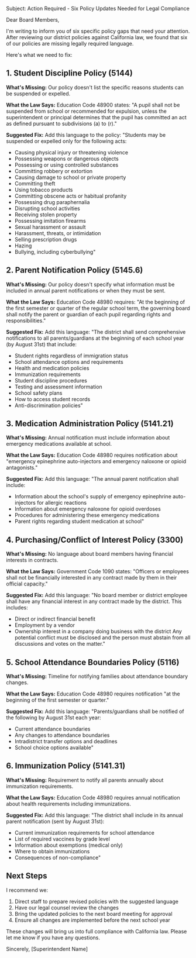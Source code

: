 Subject: Action Required - Six Policy Updates Needed for Legal Compliance

Dear Board Members,

I'm writing to inform you of six specific policy gaps that need your attention. After reviewing our district policies against California law, we found that six of our policies are missing legally required language. 

Here's what we need to fix:

## 1. Student Discipline Policy (5144)

**What's Missing:** Our policy doesn't list the specific reasons students can be suspended or expelled.

**What the Law Says:** Education Code 48900 states: "A pupil shall not be suspended from school or recommended for expulsion, unless the superintendent or principal determines that the pupil has committed an act as defined pursuant to subdivisions (a) to (r)."

**Suggested Fix:** Add this language to the policy:
"Students may be suspended or expelled only for the following acts:
- Causing physical injury or threatening violence
- Possessing weapons or dangerous objects
- Possessing or using controlled substances
- Committing robbery or extortion
- Causing damage to school or private property
- Committing theft
- Using tobacco products
- Committing obscene acts or habitual profanity
- Possessing drug paraphernalia
- Disrupting school activities
- Receiving stolen property
- Possessing imitation firearms
- Sexual harassment or assault
- Harassment, threats, or intimidation
- Selling prescription drugs
- Hazing
- Bullying, including cyberbullying"

## 2. Parent Notification Policy (5145.6)

**What's Missing:** Our policy doesn't specify what information must be included in annual parent notifications or when they must be sent.

**What the Law Says:** Education Code 48980 requires: "At the beginning of the first semester or quarter of the regular school term, the governing board shall notify the parent or guardian of each pupil regarding rights and responsibilities."

**Suggested Fix:** Add this language:
"The district shall send comprehensive notifications to all parents/guardians at the beginning of each school year (by August 31st) that include:
- Student rights regardless of immigration status
- School attendance options and requirements
- Health and medication policies
- Immunization requirements
- Student discipline procedures
- Testing and assessment information
- School safety plans
- How to access student records
- Anti-discrimination policies"

## 3. Medication Administration Policy (5141.21)

**What's Missing:** Annual notification must include information about emergency medications available at school.

**What the Law Says:** Education Code 48980 requires notification about "emergency epinephrine auto-injectors and emergency naloxone or opioid antagonists."

**Suggested Fix:** Add this language:
"The annual parent notification shall include:
- Information about the school's supply of emergency epinephrine auto-injectors for allergic reactions
- Information about emergency naloxone for opioid overdoses
- Procedures for administering these emergency medications
- Parent rights regarding student medication at school"

## 4. Purchasing/Conflict of Interest Policy (3300)

**What's Missing:** No language about board members having financial interests in contracts.

**What the Law Says:** Government Code 1090 states: "Officers or employees shall not be financially interested in any contract made by them in their official capacity."

**Suggested Fix:** Add this language:
"No board member or district employee shall have any financial interest in any contract made by the district. This includes:
- Direct or indirect financial benefit
- Employment by a vendor
- Ownership interest in a company doing business with the district
Any potential conflict must be disclosed and the person must abstain from all discussions and votes on the matter."

## 5. School Attendance Boundaries Policy (5116)

**What's Missing:** Timeline for notifying families about attendance boundary changes.

**What the Law Says:** Education Code 48980 requires notification "at the beginning of the first semester or quarter."

**Suggested Fix:** Add this language:
"Parents/guardians shall be notified of the following by August 31st each year:
- Current attendance boundaries
- Any changes to attendance boundaries
- Intradistrict transfer options and deadlines
- School choice options available"

## 6. Immunization Policy (5141.31)

**What's Missing:** Requirement to notify all parents annually about immunization requirements.

**What the Law Says:** Education Code 48980 requires annual notification about health requirements including immunizations.

**Suggested Fix:** Add this language:
"The district shall include in its annual parent notification (sent by August 31st):
- Current immunization requirements for school attendance
- List of required vaccines by grade level
- Information about exemptions (medical only)
- Where to obtain immunizations
- Consequences of non-compliance"

## Next Steps

I recommend we:
1. Direct staff to prepare revised policies with the suggested language
2. Have our legal counsel review the changes
3. Bring the updated policies to the next board meeting for approval
4. Ensure all changes are implemented before the next school year

These changes will bring us into full compliance with California law. Please let me know if you have any questions.

Sincerely,
[Superintendent Name]